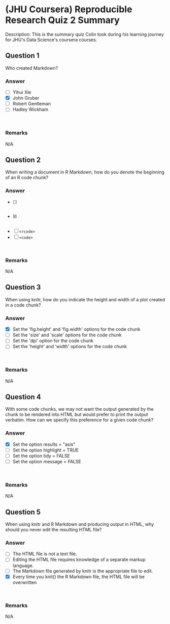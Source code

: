 # (JHU Coursera) Reproducible Research Quiz 2 Summary

Description: This is the summary quiz Colin took during his learning journey for JHU's Data Science's coursera courses.</br>

Question 1
----------
Who created Markdown? </br>

### Answer
- [ ] Yihui Xie
- [x] John Gruber
- [ ] Robert Gentleman
- [ ] Hadley Wickham
</br>

### Remarks
N/A </br>

Question 2
----------
When writing a document in R Markdown, how do you denote the beginning of an R code chunk? </br>

### Answer
- [ ] ```
- [x] ```{r}
- [ ] `<rcode>`
- [ ] `<code>`
</br>

### Remarks
N/A </br>


Question 3
----------
When using knitr, how do you indicate the height and width of a plot created in a code chunk? </br>

### Answer
- [x] Set the 'fig.height' and 'fig.width' options for the code chunk
- [ ] Set the 'size' and 'scale' options for the code chunk
- [ ] Set the 'dpi' option for the code chunk
- [ ] Set the 'height' and 'width' options for the code chunk
</br>

### Remarks
N/A </br>

Question 4
----------
With some code chunks, we may not want the output generated by the chunk to be rendered into HTML but would prefer to print the output verbatim. How can we specify this preference for a given code chunk? </br>

### Answer
- [x] Set the option results = "asis"
- [ ] Set the option highlight = TRUE
- [ ] Set the option tidy = FALSE
- [ ] Set the option message = FALSE
</br>

### Remarks
N/A </br>

Question 5
----------
When using knitr and R Markdown and producing output in HTML, why should you never edit the resulting HTML file? </br>

### Answer
- [ ] The HTML file is not a text file.
- [ ] Editing the HTML file requires knowledge of a separate markup language.
- [ ] The Markdown file generated by knitr is the appropriate file to edit.
- [x] Every time you knit() the R Markdown file, the HTML file will be overwritten
</br>

### Remarks
N/A </br>
